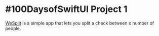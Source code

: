 # #100DaysofSwiftUI Project 1
[WeSplit](https://www.hackingwithswift.com/books/ios-swiftui/wesplit-introduction) is a simple app that lets you split a check between x number of people.
